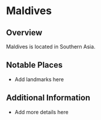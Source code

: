 # Maldives
## Overview
Maldives is located in Southern Asia.

## Notable Places
- Add landmarks here

## Additional Information
- Add more details here
